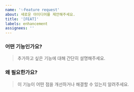 ```yaml
---
name: '✨Feature request'
about: 새로운 아이디어를 제안해주세요.
title: '[FEAT]'
labels: enhancement
assignees: ''
---
```


### 어떤 기능인가요?

> 추가하고 싶은 기능에 대해 간단히 설명해주세요.

### 왜 필요한가요?

> 이 기능이 어떤 점을 개선하거나 해결할 수 있는지 알려주세요.
